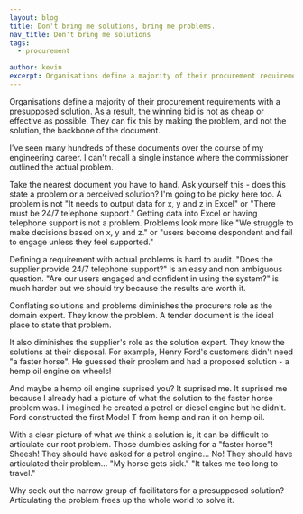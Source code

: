 ```yaml
---
layout: blog
title: Don't bring me solutions, bring me problems.
nav_title: Don't bring me solutions
tags:
  - procurement

author: kevin
excerpt: Organisations define a majority of their procurement requirements with a presupposed solution. As a result, the winning bid is not as cheap or effective as possible. They can fix this by making the problem, and not the solution, the backbone of the document.
---
```


Organisations define a majority of their procurement requirements with a presupposed solution. As a result, the winning bid is not as cheap or effective as possible. They can fix this by making the problem, and not the solution, the backbone of the document.

I've seen many hundreds of these documents over the course of my engineering career. I can't recall a single instance where the commissioner outlined the actual problem.

Take the nearest document you have to hand. Ask yourself this - does this state a problem or a perceived solution? I'm going to be picky here too.  A problem is not "It needs to output data for x, y and z in Excel" or "There must be 24/7 telephone support." Getting data into Excel or having telephone support is not a problem. Problems look more like "We struggle to make decisions based on x, y and z." or "users become despondent and fail to engage unless they feel supported."

Defining a requirement with actual problems is hard to audit. "Does the supplier provide 24/7 telephone support?" is an easy and non ambiguous question. "Are our users engaged and confident in using the system?" is much harder but we should try because the results are worth it.

Conflating solutions and problems diminishes the procurers role as the domain expert. They know the problem. A tender document is the ideal place to state that problem.

It also diminishes the supplier's role as the solution expert. They know the solutions at their disposal. For example, Henry Ford's customers didn't need "a faster horse". He guessed their problem and had a proposed solution - a hemp oil engine on wheels!

And maybe a hemp oil engine suprised you? It suprised me. It suprised me because I already had a picture of what the solution to the faster horse problem was. I imagined he created a petrol or diesel engine but he didn't. Ford constructed the first Model T from hemp and ran it on hemp oil.

With a clear picture of what we think a solution is, it can be difficult to articulate our root problem. Those dumbies asking for a "faster horse"! Sheesh! They should have asked for a petrol engine... No! They should have articulated their problem... "My horse gets sick." "It takes me too long to travel."

Why seek out the narrow group of facilitators for a presupposed solution? Articulating the problem frees up the whole world to solve it.



